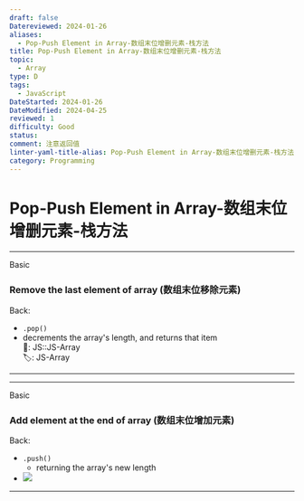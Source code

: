 ```yaml
---
draft: false
Datereviewed: 2024-01-26
aliases:
  - Pop-Push Element in Array-数组末位增删元素-栈方法
title: Pop-Push Element in Array-数组末位增删元素-栈方法
topic:
  - Array
type: D
tags:
  - JavaScript
DateStarted: 2024-01-26
DateModified: 2024-04-25
reviewed: 1
difficulty: Good
status: 
comment: 注意返回值
linter-yaml-title-alias: Pop-Push Element in Array-数组末位增删元素-栈方法
category: Programming
---
```


# Pop-Push Element in Array-数组末位增删元素-栈方法

---

Basic

### Remove the last element of array (数组末位移除元素)

Back:

- `.pop()`
- decrements the array's length, and returns that item  
📌: JS::JS-Array  
🏷️: JS-Array
<!--ID: 1706600287408-->

---

<!--SR:!2024-02-01,3,250-->

---

Basic

### Add element at the end of array (数组末位增加元素)

Back:

- `.push()`
  - returning the array's new length
- ![](https://cdn.jsdelivr.net/gh/jenniferwonder/bimg/programming/1691305158023.png)
<!--ID: 1706600287411-->

---

<!--SR:!2024-02-01,3,250-->
